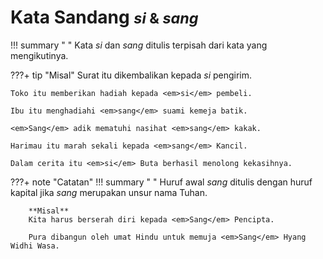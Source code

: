 # Kata Sandang <small>*si* &amp; *sang*</small>

!!! summary " "
    Kata <em>si</em> dan <em>sang</em> ditulis terpisah dari kata yang mengikutinya.

???+ tip "Misal"
    Surat itu dikembalikan kepada <em>si</em> pengirim.

    Toko itu memberikan hadiah kepada <em>si</em> pembeli.

    Ibu itu menghadiahi <em>sang</em> suami kemeja batik.

    <em>Sang</em> adik mematuhi nasihat <em>sang</em> kakak.

    Harimau itu marah sekali kepada <em>sang</em> Kancil.

    Dalam cerita itu <em>si</em> Buta berhasil menolong kekasihnya.

???+ note "Catatan"
    !!! summary " "
        Huruf awal <em>sang</em> ditulis dengan huruf kapital jika <em>sang</em> merupakan unsur nama Tuhan.

        **Misal**  
        Kita harus berserah diri kepada <em>Sang</em> Pencipta.

        Pura dibangun oleh umat Hindu untuk memuja <em>Sang</em> Hyang Widhi Wasa.


